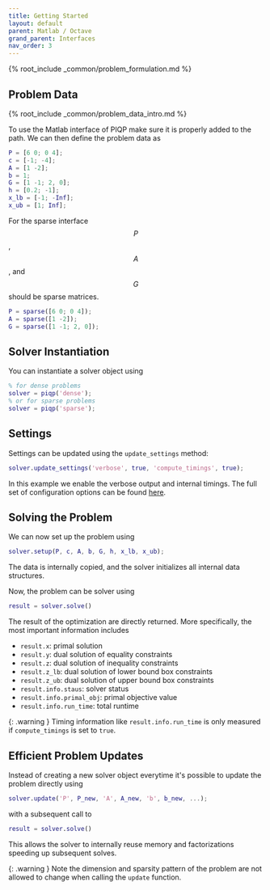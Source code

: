 ```yaml
---
title: Getting Started
layout: default
parent: Matlab / Octave
grand_parent: Interfaces
nav_order: 3
---
```


{% root_include _common/problem_formulation.md %}

## Problem Data

{% root_include _common/problem_data_intro.md %}

To use the Matlab interface of PIQP make sure it is properly added to the path.
We can then define the problem data as

```matlab
P = [6 0; 0 4];
c = [-1; -4];
A = [1 -2];
b = 1;
G = [1 -1; 2, 0];
h = [0.2; -1];
x_lb = [-1; -Inf];
x_ub = [1; Inf];
```

For the sparse interface $$P$$, $$A$$, and $$G$$ should be sparse matrices.

```matlab
P = sparse([6 0; 0 4]);
A = sparse([1 -2]);
G = sparse([1 -1; 2, 0]);
```

## Solver Instantiation

You can instantiate a solver object using

```matlab
% for dense problems
solver = piqp('dense');
% or for sparse problems
solver = piqp('sparse');
```

## Settings

Settings can be updated using the `update_settings` method:

```matlab
solver.update_settings('verbose', true, 'compute_timings', true);
```

In this example we enable the verbose output and internal timings. The full set of configuration options can be found [here]({{site.baseurl}}/interfaces/settings).

## Solving the Problem

We can now set up the problem using

```matlab
solver.setup(P, c, A, b, G, h, x_lb, x_ub);
```

The data is internally copied, and the solver initializes all internal data structures.

Now, the problem can be solver using

```matlab
result = solver.solve()
```

The result of the optimization are directly returned. More specifically, the most important information includes
* `result.x`: primal solution
* `result.y`: dual solution of equality constraints
* `result.z`: dual solution of inequality constraints
* `result.z_lb`: dual solution of lower bound box constraints
* `result.z_ub`: dual solution of upper bound box constraints
* `result.info.staus`: solver status
* `result.info.primal_obj`: primal objective value
* `result.info.run_time`: total runtime

{: .warning }
Timing information like `result.info.run_time` is only measured if `compute_timings` is set to `true`.

## Efficient Problem Updates

Instead of creating a new solver object everytime it's possible to update the problem directly using

```matlab
solver.update('P', P_new, 'A', A_new, 'b', b_new, ...);
```

with a subsequent call to

```matlab
result = solver.solve()
```

This allows the solver to internally reuse memory and factorizations speeding up subsequent solves.

{: .warning }
Note the dimension and sparsity pattern of the problem are not allowed to change when calling the `update` function.

